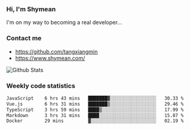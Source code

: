 ### Hi, I'm Shymean

I'm on my way to becoming a real developer...

### Contact me

- <https://github.com/tangxiangmin>
- <https://www.shymean.com/>

![Github Stats](https://github-readme-stats.vercel.app/api?username=tangxiangmin&show_icons=true&theme=dark)


###  Weekly code statistics

<!--START_SECTION:waka-->

```txt
JavaScript    6 hrs 43 mins   ███████▓░░░░░░░░░░░░░░░░░   30.33 %
Vue.js        6 hrs 31 mins   ███████▒░░░░░░░░░░░░░░░░░   29.46 %
TypeScript    3 hrs 59 mins   ████▒░░░░░░░░░░░░░░░░░░░░   17.99 %
Markdown      3 hrs 31 mins   ████░░░░░░░░░░░░░░░░░░░░░   15.87 %
Docker        29 mins         ▓░░░░░░░░░░░░░░░░░░░░░░░░   02.19 %
```

<!--END_SECTION:waka-->